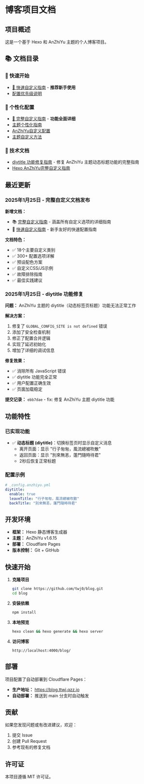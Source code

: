 # 博客项目文档

## 项目概述

这是一个基于 Hexo 和 AnZhiYu 主题的个人博客项目。

## 📚 文档目录

### 🚀 快速开始
- [🚀 快速自定义指南](./quick-customization-guide.md) - **推荐新手使用**
- [配置优先级说明](./configuration-priority-guide.md)

### 🎨 个性化配置
- [🎨 完整自定义指南](./anzhiyu-customization-complete-guide.md) - **功能全面详细**
- [主题个性化指南](./personalization-guide.md)
- [AnZhiYu自定义配置](./anzhiyu-customization-guide.md)
- [主题自定义方法](./theme-customization.md)

### 🔧 技术文档
- [diytitle 功能修复指南](./diytitle-fix-guide.md) - 修复 AnZhiYu 主题动态标题功能的完整指南
- [Hexo AnZhiYu完整自定义指南](./hexo-anzhiyu-customization-complete-guide.md)

## 最近更新

### 2025年1月25日 - 完整自定义文档发布

**新增文档：**
- 📚 [完整自定义指南](./anzhiyu-customization-complete-guide.md) - 涵盖所有自定义选项的详细指南
- 🚀 [快速自定义指南](./quick-customization-guide.md) - 新手友好的快速配置指南

**文档特色：**
- ✅ 18个主要自定义类别
- ✅ 300+ 配置选项详解
- ✅ 预设配色方案
- ✅ 自定义CSS/JS示例
- ✅ 故障排除指南
- ✅ 最佳实践建议

### 2025年1月25日 - diytitle 功能修复

**问题：** AnZhiYu 主题的 diytitle（动态标签页标题）功能无法正常工作

**解决方案：**
1. 修复了 `GLOBAL_CONFIG_SITE is not defined` 错误
2. 添加了安全检查机制
3. 修正了配置合并逻辑
4. 实现了延迟初始化
5. 增加了详细的调试信息

**修复效果：**
- ✅ 消除所有 JavaScript 错误
- ✅ diytitle 功能完全正常
- ✅ 用户配置正确生效
- ✅ 页面加载稳定

**提交记录：** `ebb7dae` - fix: 修复 AnZhiYu 主题 diytitle 功能

## 功能特性

### 已实现功能

- ✅ **动态标题 (diytitle)**：切换标签页时显示自定义消息
  - 离开页面：显示 "行子匆匆，風流總被吹散"
  - 返回页面：显示 "別來無恙，蓬門隨時待君"
  - 2秒后恢复正常标题

### 配置示例

```yaml
# _config.anzhiyu.yml
diytitle:
  enable: true
  leaveTitle: "行子匆匆，風流總被吹散"
  backTitle: "別來無恙，蓬門隨時待君"
```

## 开发环境

- **框架：** Hexo 静态博客生成器
- **主题：** AnZhiYu v1.6.15
- **部署：** Cloudflare Pages
- **版本控制：** Git + GitHub

## 快速开始

1. **克隆项目**
   ```bash
   git clone https://github.com/twj0/blog.git
   cd blog
   ```

2. **安装依赖**
   ```bash
   npm install
   ```

3. **本地预览**
   ```bash
   hexo clean && hexo generate && hexo server
   ```

4. **访问博客**
   ```
   http://localhost:4000/blog/
   ```

## 部署

项目配置了自动部署到 Cloudflare Pages：
- **生产地址：** https://blog.ttwj.qzz.io
- **自动部署：** 推送到 main 分支时自动触发

## 贡献

如果您发现问题或有改进建议，欢迎：
1. 提交 Issue
2. 创建 Pull Request
3. 参考现有的修复文档

## 许可证

本项目遵循 MIT 许可证。
